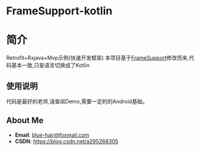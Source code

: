 # FrameSupport-kotlin
# 简介
Retrofit+Rxjava+Mvp示例(快速开发框架)
本项目基于[FrameSupport](https://github.com/OneGreenHand/FrameSupport)修改而来,代码基本一致,只是语言切换成了Kotlin
## 使用说明
代码是最好的老师,请查阅Demo,需要一定的的Android基础。
## About Me
* **Email**: <blue-hair@foxmail.com>
* **CSDN**: <https://blog.csdn.net/a295268305>